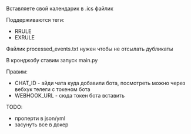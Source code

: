 Вставляете свой календарик в .ics файлик

Поддерживаются теги:
* RRULE
* EXRULE

Файлик processed_events.txt нужен чтобы не отсылать дубликаты

В кронджобу ставим запуск main.py

Правим:
* CHAT_ID - айди чата куда добавили бота, посмотреть можно через вебхук телеги с токеном бота
* WEBHOOK_URL - сюда токен бота вставить

TODO:
* проперти в json/yml
* засунуть все в докер
